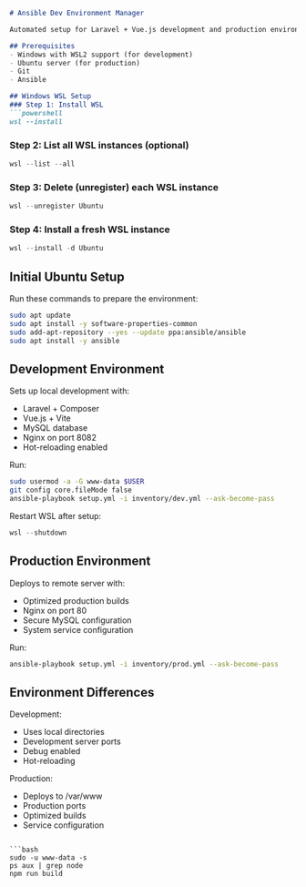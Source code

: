 ```markdown
# Ansible Dev Environment Manager

Automated setup for Laravel + Vue.js development and production environments. Configures local WSL development and remote production deployment using Ansible playbooks.

## Prerequisites
- Windows with WSL2 support (for development)
- Ubuntu server (for production)
- Git
- Ansible

## Windows WSL Setup
### Step 1: Install WSL
```powershell
wsl --install
```

### Step 2: List all WSL instances (optional)
```powershell
wsl --list --all
```

### Step 3: Delete (unregister) each WSL instance
```powershell
wsl --unregister Ubuntu
```

### Step 4: Install a fresh WSL instance
```powershell
wsl --install -d Ubuntu
```

## Initial Ubuntu Setup
Run these commands to prepare the environment:
```bash
sudo apt update
sudo apt install -y software-properties-common
sudo add-apt-repository --yes --update ppa:ansible/ansible
sudo apt install -y ansible
```

## Development Environment
Sets up local development with:
- Laravel + Composer
- Vue.js + Vite
- MySQL database
- Nginx on port 8082
- Hot-reloading enabled

Run:
```bash
sudo usermod -a -G www-data $USER
git config core.fileMode false
ansible-playbook setup.yml -i inventory/dev.yml --ask-become-pass
```

Restart WSL after setup:
```powershell
wsl --shutdown
```

## Production Environment
Deploys to remote server with:
- Optimized production builds
- Nginx on port 80
- Secure MySQL configuration
- System service configuration

Run:
```bash
ansible-playbook setup.yml -i inventory/prod.yml --ask-become-pass
```

## Environment Differences
Development:
- Uses local directories
- Development server ports
- Debug enabled
- Hot-reloading

Production:
- Deploys to /var/www
- Production ports
- Optimized builds
- Service configuration
```

```bash
sudo -u www-data -s
ps aux | grep node
npm run build
```